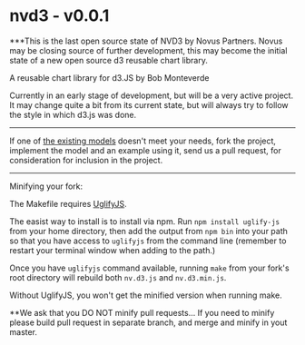 # nvd3 - v0.0.1

***This is the last open source state of NVD3 by Novus Partners.  Novus may be closing source of further development, this may become the initial state of a new open source d3 reusable chart library.

A reusable chart library for d3.JS by Bob Monteverde

Currently in an early stage of development, but will be a very active project.  It may change quite a bit from its current state, but will always try to follow the style in which d3.js was done.


---

If one of [the existing models](https://github.com/nvd3/nvd3/tree/master/src/models) doesn't meet your needs, fork the project, implement the model and an example using it, send us a pull request, for consideration for inclusion in the project.

---

Minifying your fork:

The Makefile requires [UglifyJS](https://github.com/mishoo/UglifyJS).

The easist way to install is to install via npm. Run `npm install
uglify-js` from your home directory, then add the output from `npm bin`
into your path so that you have access to `uglifyjs` from the command
line (remember to restart your terminal window when adding to the path.)

Once you have `uglifyjs` command available, running `make` from your
fork's root directory will rebuild both `nv.d3.js` and `nv.d3.min.js`.

Without UglifyJS, you won't get the minified version when running make.

**We ask that you DO NOT minify pull requests...
If you need to minify please build pull request in separate branch, and
merge and minify in yout master.

